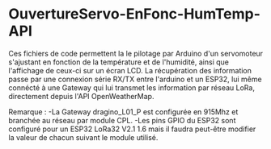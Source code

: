 # OuvertureServo-EnFonc-HumTemp-API
Ces fichiers de code permettent la le pilotage par Arduino d'un servomoteur s'ajustant en fonction de la température et de l'humidité, ainsi que l'affichage de ceux-ci sur un écran LCD. La récupération des information passe par une connexion série RX/TX entre l'arduino et un ESP32, lui même connécté à une Gateway qui lui transmet les information par réseau LoRa, directement depuis l'API OpenWeatherMap.


Remarque : 
-La Gateway dragino_L01_P est configurée en 915Mhz et branchée au réseau par module CPL. 
-Les pins GPIO du ESP32 sont configuré pour un ESP32 LoRa32 V2.1 1.6 mais il faudra peut-être modifier la valeur de chacun suivant le module utilisé.
